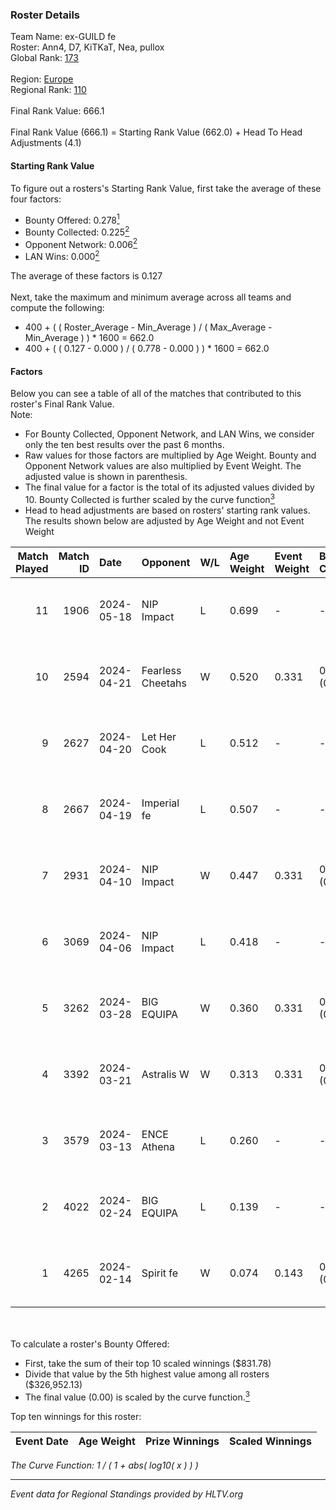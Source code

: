 ### Roster Details<br />
Team Name: ex-GUILD fe<br />
Roster: Ann4, D7, KiTKaT, Nea, pullox<br />
Global Rank: [173](../standings_global.md)<br />
<br />
Region: [Europe]( ../standings_europe.md)<br />
Regional Rank: [110]( ../standings_europe.md)<br />
<br />
Final Rank Value:  666.1<br />
<br />
Final Rank Value (666.1) = Starting Rank Value (662.0) + Head To Head Adjustments (4.1)<br />

#### Starting Rank Value<br />
To figure out a rosters's Starting Rank Value, first take the average of these four factors:<br />
- Bounty Offered: 0.278[<sup>1</sup>](#table2)
- Bounty Collected: 0.225[<sup>2</sup>](#table1)
- Opponent Network: 0.006[<sup>2</sup>](#table1)
- LAN Wins: 0.000[<sup>2</sup>](#table1)

The average of these factors is 0.127<br />
<br />
Next, take the maximum and minimum average across all teams and compute the following:<br />
- 400 + ( ( Roster_Average - Min_Average ) / ( Max_Average - Min_Average ) ) * 1600 = 662.0
- 400 + ( ( 0.127 - 0.000 ) / ( 0.778 - 0.000 ) ) * 1600 = 662.0


#### Factors<br />
Below you can see a table of all of the matches that contributed to this roster's Final Rank Value.<br />
Note:<br />

- For Bounty Collected, Opponent Network, and LAN Wins, we consider only the ten best results over the past 6 months.
- Raw values for those factors are multiplied by Age Weight. Bounty and Opponent Network values are also multiplied by Event Weight. The adjusted value is shown in parenthesis.
- The final value for a factor is the total of its adjusted values divided by 10. Bounty Collected is further scaled by the curve function[<sup>3</sup>](#curveFunction)
- Head to head adjustments are based on rosters' starting rank values. The results shown below are adjusted by Age Weight and not Event Weight
<span id="table1"></span><br />


| Match Played | Match ID | Date       | Opponent          | W/L | Age Weight | Event Weight | Bounty Collected | Opponent Network | LAN Wins  | H2H Adj. | Roster                        |
| -: | -: | :- | :- | :- | :- | :- | :- | :- | :- | -: | :- |
|           11 |     1906 | 2024-05-18 | NIP Impact        | L   | 0.699      | -            | -                | -                | -         |    -9.26 | Ann4, D7, KiTKaT, Nea, pullox |
|           10 |     2594 | 2024-04-21 | Fearless Cheetahs | W   | 0.520      | 0.331        | 0.003 (0.000)    | 0.067 (0.011)    | 0 (0.000) |     8.99 | Ann4, D7, KiTKaT, Nea, pullox |
|            9 |     2627 | 2024-04-20 | Let Her Cook      | L   | 0.512      | -            | -                | -                | -         |    -3.47 | Ann4, D7, KiTKaT, Nea, pullox |
|            8 |     2667 | 2024-04-19 | Imperial fe       | L   | 0.507      | -            | -                | -                | -         |    -1.74 | Ann4, D7, KiTKaT, Nea, pullox |
|            7 |     2931 | 2024-04-10 | NIP Impact        | W   | 0.447      | 0.331        | 0.005 (0.001)    | 0.190 (0.028)    | 0 (0.000) |     8.24 | Ann4, D7, KiTKaT, Nea, pullox |
|            6 |     3069 | 2024-04-06 | NIP Impact        | L   | 0.418      | -            | -                | -                | -         |    -5.81 | Ann4, D7, KiTKaT, Nea, pullox |
|            5 |     3262 | 2024-03-28 | BIG EQUIPA        | W   | 0.360      | 0.331        | 0.018 (0.002)    | 0.155 (0.018)    | 0 (0.000) |     7.42 | Ann4, D7, KiTKaT, Nea, pullox |
|            4 |     3392 | 2024-03-21 | Astralis W        | W   | 0.313      | 0.331        | 0.001 (0.000)    | 0.022 (0.002)    | 0 (0.000) |     4.45 | Ann4, D7, KiTKaT, Nea, pullox |
|            3 |     3579 | 2024-03-13 | ENCE Athena       | L   | 0.260      | -            | -                | -                | -         |    -4.29 | Ann4, D7, KiTKaT, Nea, pullox |
|            2 |     4022 | 2024-02-24 | BIG EQUIPA        | L   | 0.139      | -            | -                | -                | -         |    -1.54 | Ann4, D7, KiTKaT, Nea, pullox |
|            1 |     4265 | 2024-02-14 | Spirit fe         | W   | 0.074      | 0.143        | 0.005 (0.000)    | 0.101 (0.001)    | 0 (0.000) |     1.16 | Ann4, D7, KiTKaT, Nea, pullox |

<br />
<span id="table2"></span><br />
To calculate a roster's Bounty Offered:<br />

- First, take the sum of their top 10 scaled winnings ($831.78)
- Divide that value by the 5th highest value among all rosters ($326,952.13)
- The final value (0.00) is scaled by the curve function.[<sup>3</sup>](#curveFunction)

Top ten winnings for this roster:<br />

| Event Date | Age Weight | Prize Winnings | Scaled Winnings |
| :- | -: | :- | :- |


<span id="curveFunction"></span>_The Curve Function: 1 / ( 1 + abs( log10( x ) ) )_<br />

---
_Event data for Regional Standings provided by HLTV.org_<br />
